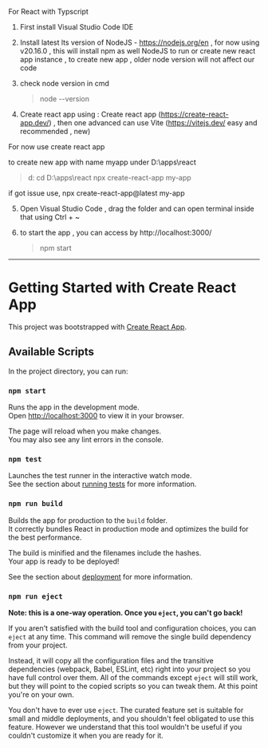 For React with Typscript

1. First install Visual Studio Code IDE

2. Install latest lts version of NodeJS - https://nodejs.org/en , for now using v20.16.0 , this will install npm as well
   NodeJS to run or create new react app instance , to create new app , older node version will not affect our code

3. check node version in cmd

   > node --version

4. Create react app using :
   Create react app (https://create-react-app.dev/) , then one advanced can use Vite (https://vitejs.dev/ easy and recommended , new)

For now use create react app

to create new app with name myapp under D:\apps\react

> d:
> cd D:\apps\react
> npx create-react-app my-app

if got issue use,
npx create-react-app@latest my-app

5. Open Visual Studio Code , drag the folder and can open terminal inside that using Ctrl + ~

6. to start the app , you can access by http://localhost:3000/
   > npm start

---

# Getting Started with Create React App

This project was bootstrapped with [Create React App](https://github.com/facebook/create-react-app).

## Available Scripts

In the project directory, you can run:

### `npm start`

Runs the app in the development mode.\
Open [http://localhost:3000](http://localhost:3000) to view it in your browser.

The page will reload when you make changes.\
You may also see any lint errors in the console.

### `npm test`

Launches the test runner in the interactive watch mode.\
See the section about [running tests](https://facebook.github.io/create-react-app/docs/running-tests) for more information.

### `npm run build`

Builds the app for production to the `build` folder.\
It correctly bundles React in production mode and optimizes the build for the best performance.

The build is minified and the filenames include the hashes.\
Your app is ready to be deployed!

See the section about [deployment](https://facebook.github.io/create-react-app/docs/deployment) for more information.

### `npm run eject`

**Note: this is a one-way operation. Once you `eject`, you can't go back!**

If you aren't satisfied with the build tool and configuration choices, you can `eject` at any time. This command will remove the single build dependency from your project.

Instead, it will copy all the configuration files and the transitive dependencies (webpack, Babel, ESLint, etc) right into your project so you have full control over them. All of the commands except `eject` will still work, but they will point to the copied scripts so you can tweak them. At this point you're on your own.

You don't have to ever use `eject`. The curated feature set is suitable for small and middle deployments, and you shouldn't feel obligated to use this feature. However we understand that this tool wouldn't be useful if you couldn't customize it when you are ready for it.
